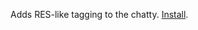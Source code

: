 Adds RES-like tagging to the chatty. [Install](https://github.com/downloads/yakz/shackertags/chrome_extension.crx).

